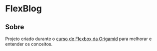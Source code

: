 # FlexBlog

## Sobre
Projeto criado durante o [curso de Flexbox da Origamid](https://www.origamid.com/curso/css-flexbox) para melhorar e entender os conceitos.